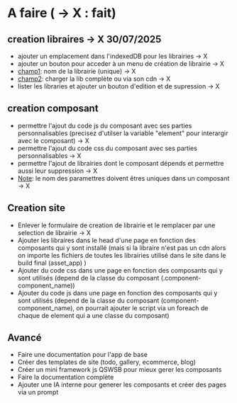 # A faire ( -> X : fait)

## creation libraires -> X 30/07/2025

- ajouter un emplacement dans l'indexedDB pour les librairies -> X
- ajouter un bouton pour acceder à un menu de création de librairie -> X
- <u>champ1</u>: nom de la librairie (unique) -> X
- <u>champ2</u>: charger la lib complète ou via son cdn -> X
- lister les libraries et ajouter un bouton d'edition et de supression -> X

## creation composant

- permettre l'ajout du code js du composant avec ses parties personnalisables (precisez d'utilser la variable "element" pour interargir avec le composant) -> X
- permettre l'ajout du code css du composant avec ses parties personnalisables -> X
- permettre l'ajout de librairies dont le composant dépends et permettre aussi leur suppression -> X
- <u>Note</u>: le nom des paramettres doivent êtres uniques dans un composant -> X

## Creation site

- Enlever le formulaire de creation de librairie et le remplacer par une selection de librairie -> X
- Ajouter les libraires dans le head d'une page en fonction des composants qui y sont installé (mais si la libraire n'est pas un cdn alors on importe les fichiers de toutes les librairies utilisé dans le site dans le build final (asset_app) )
- Ajouter du code css dans une page en fonction des composants qui y sont utilisés (depend de la classe du composant (.component-component_name))
- Ajouter du code js dans une page en fonction des composants qui y sont utilisés (depend de la classe du composant (component-component_name), on pourrait ajouter le script via un foreach de chaque de element qui a une classe du composant)

## Avancé

- Faire une documentation pour l'app de base
- Créer des templates de site (todo, gallery, ecommerce, blog)
- Créer un mini framework js QSWSB pour mieux gerer les composants
- Faire la documentation complète
- Ajouter une IA interne pour generer les composants et créer des pages via un prompt
